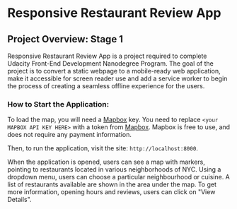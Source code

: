 # Responsive Restaurant Review App

## Project Overview: Stage 1

Responsive Restaurant Review App is a project required to complete Udacity Front-End Development Nanodegree Program. The goal of the project is to convert a static webpage to a mobile-ready web application, make it accessible for screen reader use and add a service worker to begin the process of creating a seamless offline experience for the users.

### How to Start the Application:

To load the map, you will need a [Mapbox](https://www.mapbox.com/) key. You need to replace `<your MAPBOX API KEY HERE>` with a token from [Mapbox](https://www.mapbox.com/). Mapbox is free to use, and does not require any payment information.

Then, to run the application, visit the site: `http://localhost:8000`.

When the application is opened, users can see a map with markers, pointing to restaurants located in various neighborhoods of NYC. Using a dropdown menu, users can choose a particular neighbourhood or cuisine. A list of restaurants available are shown in the area under the map. To get more information, opening hours and reviews, users can click on "View Details".
